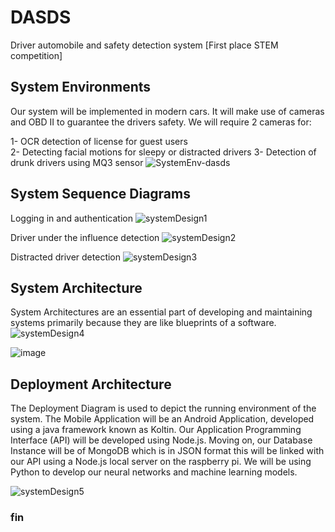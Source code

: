 # DASDS
Driver automobile and safety detection system [First place STEM competition]

## System Environments
Our system will be implemented in modern cars. It will make use of cameras and OBD II to guarantee the drivers safety. We will require 2 cameras for: 

1- OCR detection of license for guest users  
2- Detecting facial motions for sleepy or distracted drivers 
3- Detection of drunk drivers using MQ3 sensor 
![SystemEnv-dasds](https://user-images.githubusercontent.com/69352154/184198356-41f745b4-e6bc-4deb-a02a-95de5d42f68b.jpg)

## System Sequence Diagrams
Logging in and authentication
![systemDesign1](https://user-images.githubusercontent.com/69352154/184198840-583d9a20-c92e-454f-9090-048f817b81aa.png)


Driver under the influence detection
![systemDesign2](https://user-images.githubusercontent.com/69352154/184199007-ef373e9a-609e-4136-b3b9-8d543d099d88.png)

Distracted driver detection
![systemDesign3](https://user-images.githubusercontent.com/69352154/184199148-230ffb08-4309-483a-8da4-31a94a29d80f.png)


## System Architecture 

System Architectures are an essential part of developing and maintaining systems primarily because they are like blueprints of a software. 
![systemDesign4](https://user-images.githubusercontent.com/69352154/184199737-52a8ec74-fa91-4475-873c-922bcfcec81c.png)


![image](https://user-images.githubusercontent.com/69352154/184196918-dac4832a-a301-40a6-862d-58520d8752d8.png)

## Deployment Architecture 

The Deployment Diagram is used to depict the running environment of the system. The Mobile Application will be an Android Application, developed using a java framework known as Koltin. Our Application Programming Interface (API) will be developed using Node.js. Moving on, our Database Instance will be of MongoDB which is in JSON format this will be linked with our API using a Node.js local server on the raspberry pi. We will be using Python to develop our neural networks and machine learning models.

![systemDesign5](https://user-images.githubusercontent.com/69352154/184237360-6ff101f4-b8c6-45db-827a-6037dc67bb45.png)

### fin

